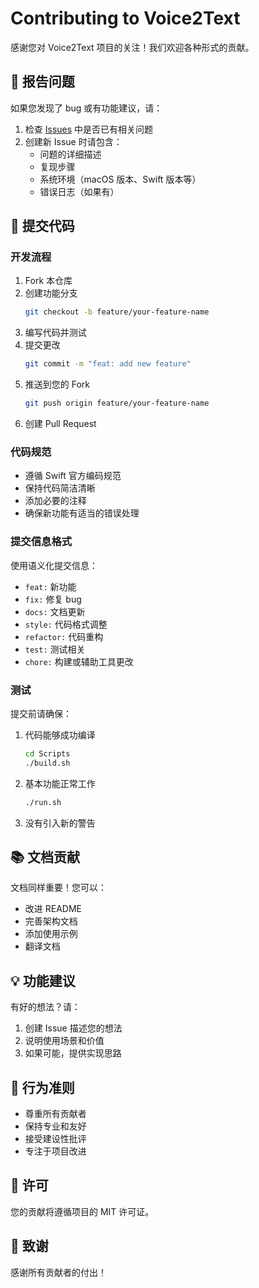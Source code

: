 # Contributing to Voice2Text

感谢您对 Voice2Text 项目的关注！我们欢迎各种形式的贡献。

## 🐛 报告问题

如果您发现了 bug 或有功能建议，请：

1. 检查 [Issues](https://github.com/yourusername/voice2text/issues) 中是否已有相关问题
2. 创建新 Issue 时请包含：
   - 问题的详细描述
   - 复现步骤
   - 系统环境（macOS 版本、Swift 版本等）
   - 错误日志（如果有）

## 🚀 提交代码

### 开发流程

1. Fork 本仓库
2. 创建功能分支
   ```bash
   git checkout -b feature/your-feature-name
   ```
3. 编写代码并测试
4. 提交更改
   ```bash
   git commit -m "feat: add new feature"
   ```
5. 推送到您的 Fork
   ```bash
   git push origin feature/your-feature-name
   ```
6. 创建 Pull Request

### 代码规范

- 遵循 Swift 官方编码规范
- 保持代码简洁清晰
- 添加必要的注释
- 确保新功能有适当的错误处理

### 提交信息格式

使用语义化提交信息：

- `feat:` 新功能
- `fix:` 修复 bug
- `docs:` 文档更新
- `style:` 代码格式调整
- `refactor:` 代码重构
- `test:` 测试相关
- `chore:` 构建或辅助工具更改

### 测试

提交前请确保：

1. 代码能够成功编译
   ```bash
   cd Scripts
   ./build.sh
   ```

2. 基本功能正常工作
   ```bash
   ./run.sh
   ```

3. 没有引入新的警告

## 📚 文档贡献

文档同样重要！您可以：

- 改进 README
- 完善架构文档
- 添加使用示例
- 翻译文档

## 💡 功能建议

有好的想法？请：

1. 创建 Issue 描述您的想法
2. 说明使用场景和价值
3. 如果可能，提供实现思路

## 🤝 行为准则

- 尊重所有贡献者
- 保持专业和友好
- 接受建设性批评
- 专注于项目改进

## 📄 许可

您的贡献将遵循项目的 MIT 许可证。

## 🙏 致谢

感谢所有贡献者的付出！
